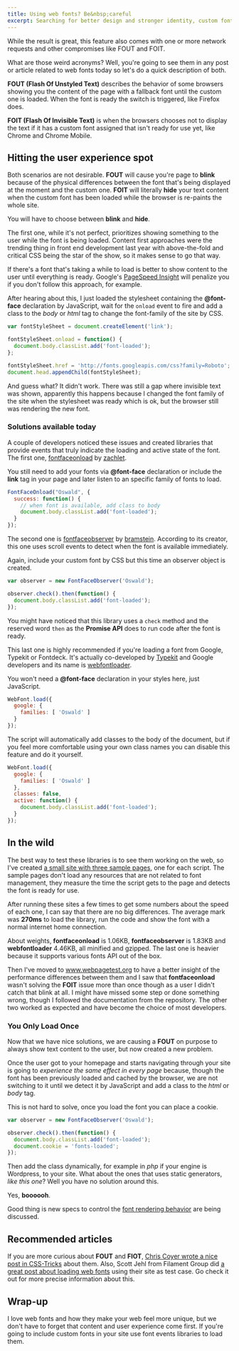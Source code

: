 ```yaml
---
title: Using web fonts? Be&nbsp;careful
excerpt: Searching for better design and stronger identity, custom fonts have become something present in almost all modern sites.
---
```


While the result is great, this feature also comes with one or more network requests and other compromises like FOUT and FOIT.

What are those weird acronyms? Well, you're going to see them in any post or article related to web fonts today so let's do a quick description of both.

**FOUT (Flash Of Unstyled Text)** describes the behavior of some browsers showing you the content of the page with a fallback font until the custom one is loaded. When the font is ready the switch is triggered, like Firefox does.

**FOIT (Flash Of Invisible Text)** is when the browsers chooses not to display the text if it has a custom font assigned that isn't ready for use yet, like Chrome and Chrome Mobile.

## Hitting the user experience spot

Both scenarios are not desirable. **FOUT** will cause you're page to **blink** because of the physical differences between the font that's being displayed at the moment and the custom one. **FOIT** will literally **hide** your text content when the custom font has been loaded while the browser is re-paints the whole site.

You will have to choose between **blink** and **hide**.

The first one, while it's not perfect, prioritizes showing something to the user while the font is being loaded. Content first approaches were the trending thing in front end development last year with above-the-fold and critical CSS being the star of the show, so it makes sense to go that way.

If there's a font that's taking a while to load is better to show content to the user until everything is ready. Google's <a href="https://developers.google.com/speed/pagespeed/insights/" target="_blank">PageSpeed Insight</a> will penalize you if you don't follow this approach, for example.

After hearing about this, I just loaded the stylesheet containing the **@font-face** declaration by JavaScript, wait for the `onload` event to fire and add a class to the *body* or *html* tag to change the font-family of the site by CSS.

```js
var fontStyleSheet = document.createElement('link');

fontStyleSheet.onload = function() {
  document.body.classList.add('font-loaded');
};

fontStyleSheet.href = 'http://fonts.googleapis.com/css?family=Roboto';
document.head.appendChild(fontStyleSheet);
```

And guess what? It didn't work. There was still a gap where invisible text was shown, apparently this happens because I changed the font family of the site when the stylesheet was ready which is ok, but the browser still was rendering the new font.

### Solutions available today

A couple of developers noticed these issues and created libraries that provide events that truly indicate the loading and active state of the font. The first one, <a href="https://github.com/zachleat/fontfaceonload" target="_blank">fontfaceonload</a> by <a href="https://github.com/zachleat" target="_blank">zachlet</a>.

You still need to add your fonts via **@font-face** declaration or include the **link** tag in your page and later listen to an specific family of fonts to load.

```js
FontFaceOnload("Oswald", {
  success: function() {
    // when font is available, add class to body
    document.body.classList.add('font-loaded');
  }
});
```

The second one is <a href="https://github.com/bramstein/fontfaceobserver" target="_blank">fontfaceobserver</a> by <a href="https://github.com/bramstein">bramstein</a>. According to its creator, this one uses scroll events to detect when the font is available immediately.

Again, include your custom font by CSS but this time an observer object is created.

```js
var observer = new FontFaceObserver('Oswald');

observer.check().then(function() {
  document.body.classList.add('font-loaded');
});
```

You might have noticed that this library uses a `check` method and the reserved word `then` as the **Promise API** does to run code after the font is ready.

This last one is highly recommended if you're loading a font from Google, Typekit or Fontdeck. It's actually co-developed by <a href="https://github.com/typekit" target="_blank">Typekit</a> and Google developers and its name is <a href="https://github.com/typekit/webfontloader" target="_blank">webfontloader</a>.

You won't need a **@font-face** declaration in your styles here, just JavaScript.

```js
WebFont.load({
  google: {
    families: [ 'Oswald' ]
  }
});
```

The script will automatically add classes to the body of the document, but if you feel more comfortable using your own class names you can disable this feature and do it yourself.

```js
WebFont.load({
  google: {
    families: [ 'Oswald' ]
  },
  classes: false,
  active: function() {
    document.body.classList.add('font-loaded');
  }
});
```

## In the wild

The best way to test these libraries is to see them working on the web, so I've created <a href="https://jeremenichelli.github.io/web-font-samples" target="_blank">a small site with three sample pages</a>, one for each script. The sample pages don't load any resources that are not related to font management, they measure the time the script gets to the page and detects the font is ready for use.

After running these sites a few times to get some numbers about the speed of each one, I can say that there are no big differences. The average mark was **270ms** to load the library, run the code and show the font with a normal internet home connection.

About weights, **fontfaceonload** is 1.06KB, **fontfaceobserver** is 1.83KB and **webfontloader** 4.46KB, all minified and gzipped. The last one is heavier because it supports various fonts API out of the box.

Then I've moved to <a href="http://www.webpagetest.org/" target="_blank">www.webpagetest.org</a> to have a better insight of the performance differences between them and I saw that **fontfaceonload** wasn't solving the **FOIT** issue more than once though as a user I didn't catch that blink at all. I might have missed some step or done something wrong, though I followed the documentation from the repository. The other two worked as expected and have become the choice of most developers.

### You Only Load Once

Now that we have nice solutions, we are causing a **FOUT** on purpose to always show text content to the user, but now created a new problem.

Once the user got to your homepage and starts navigating through your site is going to *experience the same effect in every page* because, though the font has been previously loaded and cached by the browser, we are not switching to it until we detect it by JavaScript and add a class to the *html* or *body* tag.

This is not hard to solve, once you load the font you can place a cookie.

```js
var observer = new FontFaceObserver('Oswald');

observer.check().then(function() {
  document.body.classList.add('font-loaded');
  document.cookie = 'fonts-loaded';
});
```

Then add the class dynamically, for example in *php* if your engine is Wordpress, to your site. What about the ones that uses static generators, *like this one*? Well you have no solution around this.

Yes, **boooooh**.

Good thing is new specs to control the <a href="https://github.com/KenjiBaheux/css-font-rendering" target="_blank">font rendering behavior</a> are being discussed.

## Recommended articles

If you are more curious about **FOUT** and **FIOT**, <a href="https://css-tricks.com/fout-foit-foft/" target="_blank">Chris Coyer wrote a nice post in CSS-Tricks</a> about them. Also, Scott Jehl from Filament Group did <a href="https://www.filamentgroup.com/lab/font-events.html" target="_blank">a great post about loading web fonts</a> using their site as test case. Go check it out for more precise information about this.

## Wrap-up

I love web fonts and how they make your web feel more unique, but we don't have to forget that content and user experience come first. If you're going to include custom fonts in your site use font events libraries to load them.
